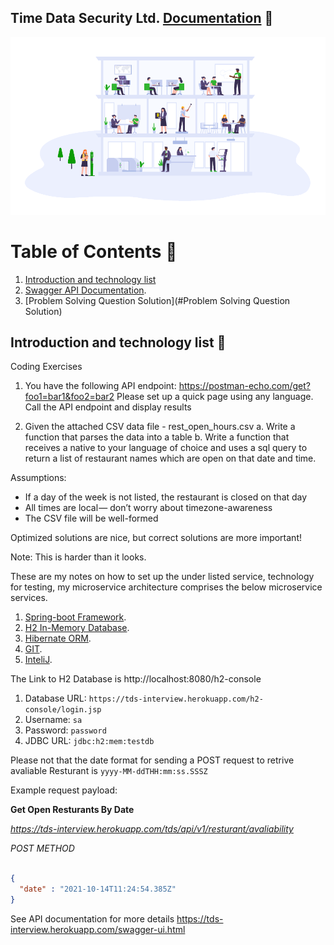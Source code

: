 ## Time Data Security Ltd. [Documentation](https://tds-interview.herokuapp.com/swagger-ui.html) :thought_balloon:

![alt adidas](https://github.com/Nnadozieomeonu/images/blob/0d570b94ce1690df3174e14498b216adde548a01/Adam.gif?raw=true)

# Table of Contents :thought_balloon:
1. [Introduction and technology list](#Introduction-and-technology-list)
2. [Swagger API Documentation](https://tds-interview.herokuapp.com/swagger-ui.html).
3. [Problem Solving Question Solution](#Problem Solving Question Solution)


## Introduction and technology list :thought_balloon:

Coding Exercises
1.	You have the following API endpoint:
      https://postman-echo.com/get?foo1=bar1&foo2=bar2
      Please set up a quick page using any language. Call the API endpoint and display results

2.	Given the attached CSV data file - rest_open_hours.csv
      a.	Write a function that parses the data into a table
      b.	Write a function that receives a native to your language of choice and uses a sql query to return a list of restaurant names which are open on that date and time.


Assumptions:
* If a day of the week is not listed, the restaurant is closed on that day
* All times are local — don’t worry about timezone-awareness
* The CSV file will be well-formed

Optimized solutions are nice, but correct solutions are more important!

Note:  This is harder than it looks.


These are my notes on  how to set up the under listed service, technology for testing, my microservice architecture comprises the below microservice services.

1. [Spring-boot Framework](http://start.spring.io).
2. [H2 In-Memory Database](http://start.spring.io).
3. [Hibernate ORM](http://start.spring.io).
4. [GIT](http://git.com).
5. [InteliJ](http://jetbrains.com).

The Link to H2 Database is http://localhost:8080/h2-console
1. Database URL: ``https://tds-interview.herokuapp.com/h2-console/login.jsp``
2. Username: ``sa``
3. Password: ``password``
4. JDBC URL: ``jdbc:h2:mem:testdb``


Please not that the date format for sending a POST request to retrive avaliable Resturant is ``yyyy-MM-ddTHH:mm:ss.SSSZ``

Example request payload:

**Get Open Resturants By Date**

*https://tds-interview.herokuapp.com/tds/api/v1/resturant/avaliability*

*POST METHOD*

```json

{
  "date" : "2021-10-14T11:24:54.385Z"
}

```

See API documentation for more details https://tds-interview.herokuapp.com/swagger-ui.html

